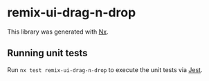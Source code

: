 # remix-ui-drag-n-drop

This library was generated with [Nx](https://nx.dev).

## Running unit tests

Run `nx test remix-ui-drag-n-drop` to execute the unit tests via [Jest](https://jestjs.io).
